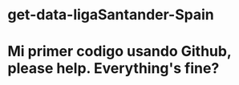 # get-data-ligaSantander-Spain


# Mi primer codigo usando Github, please help. Everything's fine?

